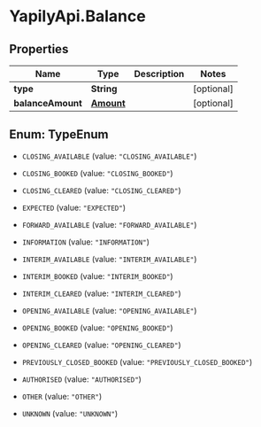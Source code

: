 # YapilyApi.Balance

## Properties
Name | Type | Description | Notes
------------ | ------------- | ------------- | -------------
**type** | **String** |  | [optional] 
**balanceAmount** | [**Amount**](Amount.md) |  | [optional] 


<a name="TypeEnum"></a>
## Enum: TypeEnum


* `CLOSING_AVAILABLE` (value: `"CLOSING_AVAILABLE"`)

* `CLOSING_BOOKED` (value: `"CLOSING_BOOKED"`)

* `CLOSING_CLEARED` (value: `"CLOSING_CLEARED"`)

* `EXPECTED` (value: `"EXPECTED"`)

* `FORWARD_AVAILABLE` (value: `"FORWARD_AVAILABLE"`)

* `INFORMATION` (value: `"INFORMATION"`)

* `INTERIM_AVAILABLE` (value: `"INTERIM_AVAILABLE"`)

* `INTERIM_BOOKED` (value: `"INTERIM_BOOKED"`)

* `INTERIM_CLEARED` (value: `"INTERIM_CLEARED"`)

* `OPENING_AVAILABLE` (value: `"OPENING_AVAILABLE"`)

* `OPENING_BOOKED` (value: `"OPENING_BOOKED"`)

* `OPENING_CLEARED` (value: `"OPENING_CLEARED"`)

* `PREVIOUSLY_CLOSED_BOOKED` (value: `"PREVIOUSLY_CLOSED_BOOKED"`)

* `AUTHORISED` (value: `"AUTHORISED"`)

* `OTHER` (value: `"OTHER"`)

* `UNKNOWN` (value: `"UNKNOWN"`)




